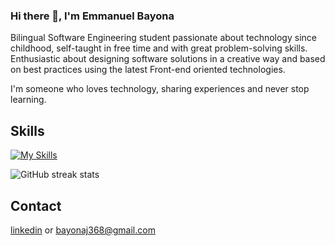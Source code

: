 ### Hi there 👋, I'm Emmanuel Bayona
Bilingual Software Engineering student passionate about technology since childhood, self-taught in free time and with great problem-solving skills. Enthusiastic about designing software solutions in a creative way and based on best practices using the latest Front-end oriented technologies.

I'm someone who loves technology, sharing experiences and never stop learning.

## Skills
[![My Skills](https://skillicons.dev/icons?i=html,css,tailwind,js,ts,react,nextjs,redux,&theme=light)](https://skillicons.dev)

![GitHub streak stats](https://streak-stats.demolab.com/?user=EmmanuelBayona)  

## Contact
[linkedin](https://www.linkedin.com/in/emmanuel-bayona-b3a490212/)
or bayonaj368@gmail.com

